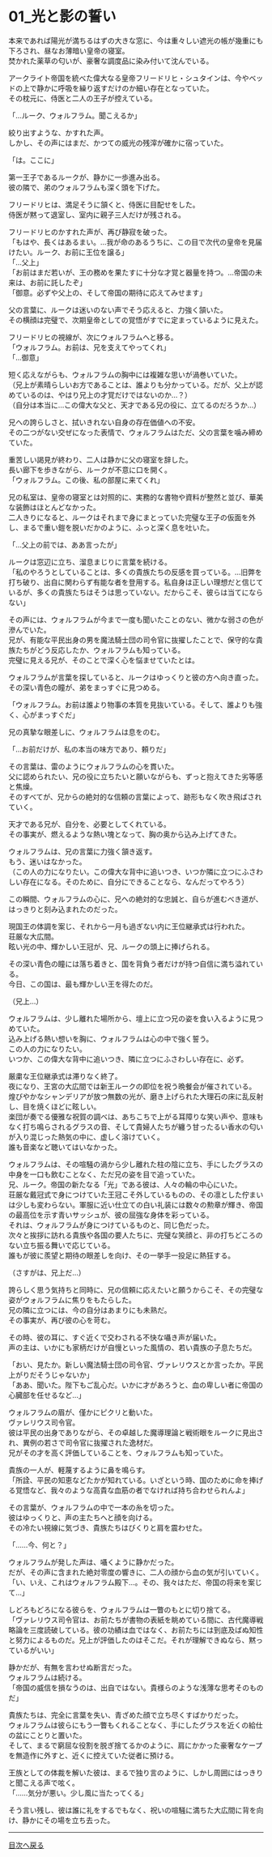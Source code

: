 # 01_光と影の誓い

本来であれば陽光が満ちるはずの大きな窓に、今は重々しい遮光の帳が幾重にも下ろされ、昼なお薄暗い皇帝の寝室。  
焚かれた薬草の匂いが、豪奢な調度品に染み付いて沈んでいる。  
  
アークライト帝国を統べた偉大なる皇帝フリードリヒ・シュタインは、今やベッドの上で静かに呼吸を繰り返すだけのか細い存在となっていた。  
その枕元に、侍医と二人の王子が控えている。  
  
「…ルーク、ウォルフラム。聞こえるか」  
  
絞り出すような、かすれた声。  
しかし、その声にはまだ、かつての威光の残滓が確かに宿っていた。  
  
「は。ここに」  
  
第一王子であるルークが、静かに一歩進み出る。  
彼の隣で、弟のウォルフラムも深く頭を下げた。  
  
フリードリヒは、満足そうに頷くと、侍医に目配せをした。  
侍医が黙って退室し、室内に親子三人だけが残される。  
  
フリードリヒのかすれた声が、再び静寂を破った。  
「もはや、長くはあるまい。…我が命のあるうちに、この目で次代の皇帝を見届けたい。ルーク、お前に王位を譲る」  
「…父上」  
「お前はまだ若いが、王の務めを果たすに十分な才覚と器量を持つ。…帝国の未来は、お前に託したぞ」  
「御意。必ずや父上の、そして帝国の期待に応えてみせます」  
  
父の言葉に、ルークは迷いのない声でそう応えると、力強く頷いた。  
その横顔は完璧で、次期皇帝としての覚悟がすでに定まっているように見えた。  
  
フリードリヒの視線が、次にウォルフラムへと移る。  
「ウォルフラム。お前は、兄を支えてやってくれ」  
「…御意」  
  
短く応えながらも、ウォルフラムの胸中には複雑な思いが渦巻いていた。  
（兄上が素晴らしいお方であることは、誰よりも分かっている。だが、父上が認めているのは、やはり兄上の才覚だけではないのか…？）  
（自分は本当に…この偉大な父と、天才である兄の役に、立てるのだろうか…）  
  
兄への誇らしさと、拭いきれない自身の存在価値への不安。  
その二つがない交ぜになった表情で、ウォルフラムはただ、父の言葉を噛み締めていた。  
  
重苦しい謁見が終わり、二人は静かに父の寝室を辞した。  
長い廊下を歩きながら、ルークが不意に口を開く。  
「ウォルフラム。この後、私の部屋に来てくれ」  
  
  
兄の私室は、皇帝の寝室とは対照的に、実務的な書物や資料が整然と並び、華美な装飾はほとんどなかった。  
二人きりになると、ルークはそれまで身にまとっていた完璧な王子の仮面を外し、まるで重い鎧を脱いだかのように、ふっと深く息を吐いた。  
  
「…父上の前では、ああ言ったが」  
  
ルークは窓辺に立ち、溜息まじりに言葉を続ける。  
「私のやろうとしていることは、多くの貴族たちの反感を買っている。…旧弊を打ち破り、出自に関わらず有能な者を登用する。私自身は正しい理想だと信じているが、多くの貴族たちはそうは思っていない。だからこそ、彼らは当てにならない」  
  
その声には、ウォルフラムが今まで一度も聞いたことのない、微かな弱さの色が滲んでいた。  
兄が、有能な平民出身の男を魔法騎士団の司令官に抜擢したことで、保守的な貴族たちがどう反応したか、ウォルフラムも知っている。  
完璧に見える兄が、そのことで深く心を悩ませていたとは。  
  
ウォルフラムが言葉を探していると、ルークはゆっくりと彼の方へ向き直った。  
その深い青色の瞳が、弟をまっすぐに見つめる。  
  
「ウォルフラム。お前は誰より物事の本質を見抜いている。そして、誰よりも強く、心がまっすぐだ」  
  
兄の真摯な眼差しに、ウォルフラムは息をのむ。  
  
「…お前だけが、私の本当の味方であり、頼りだ」  
  
その言葉は、雷のようにウォルフラムの心を貫いた。  
父に認められたい、兄の役に立ちたいと願いながらも、ずっと抱えてきた劣等感と焦燥。  
そのすべてが、兄からの絶対的な信頼の言葉によって、跡形もなく吹き飛ばされていく。  
  
天才である兄が、自分を、必要としてくれている。  
その事実が、燃えるような熱い塊となって、胸の奥から込み上げてきた。  
  
ウォルフラムは、兄の言葉に力強く頷き返す。  
もう、迷いはなかった。  
（この人の力になりたい。この偉大な背中に追いつき、いつか隣に立つにふさわしい存在になる。そのために、自分にできることなら、なんだってやろう）  
  
この瞬間、ウォルフラムの心に、兄への絶対的な忠誠と、自らが進むべき道が、はっきりと刻み込まれたのだった。  
  
  
現国王の体調を案じ、それから一月も過ぎない内に王位継承式は行われた。  
荘厳な大広間。  
眩い光の中、輝かしい王冠が、兄、ルークの頭上に捧げられる。  
  
その深い青色の瞳には落ち着きと、国を背負う者だけが持つ自信に満ち溢れている。  
今日、この国は、最も輝かしい王を得たのだ。  
  
（兄上…）  
  
ウォルフラムは、少し離れた場所から、壇上に立つ兄の姿を食い入るように見つめていた。  
込み上げる熱い想いを胸に、ウォルフラムは心の中で強く誓う。  
この人の力になりたい。  
いつか、この偉大な背中に追いつき、隣に立つにふさわしい存在に、必ず。  
  
厳粛な王位継承式は滞りなく終了。  
夜になり、王宮の大広間では新王ルークの即位を祝う晩餐会が催されている。  
煌びやかなシャンデリアが放つ無数の光が、磨き上げられた大理石の床に乱反射し、目を焼くほどに眩しい。  
楽団が奏でる優雅な祝賀の調べは、あちこちで上がる耳障りな笑い声や、意味もなく打ち鳴らされるグラスの音、そして貴婦人たちが纏う甘ったるい香水の匂いが入り混じった熱気の中に、虚しく溶けていく。  
誰も音楽など聴いてはいなかった。  
  
ウォルフラムは、その喧騒の渦から少し離れた柱の陰に立ち、手にしたグラスの中身を一口も飲むことなく、ただ兄の姿を目で追っていた。  
兄、ルーク。帝国の新たなる「光」である彼は、人々の輪の中心にいた。  
荘厳な戴冠式で身につけていた王冠こそ外しているものの、その凛とした佇まいは少しも変わらない。軍服に近い仕立ての白い礼装には数々の勲章が輝き、帝国の最高位を示す青いサッシュが、彼の屈強な身体を彩っている。  
それは、ウォルフラムが身につけているものと、同じ色だった。  
次々と挨拶に訪れる貴族や各国の要人たちに、完璧な笑顔と、非の打ちどころのない立ち振る舞いで応じている。  
誰もが彼に羨望と期待の眼差しを向け、その一挙手一投足に熱狂する。  
  
（さすがは、兄上だ…）  
  
誇らしく思う気持ちと同時に、兄の信頼に応えたいと願うからこそ、その完璧な姿がウォルフラムに焦りをもたらした。  
兄の隣に立つには、今の自分はあまりにも未熟だ。  
その事実が、再び彼の心を苛む。  
  
その時、彼の耳に、すぐ近くで交わされる不快な囁き声が届いた。  
声の主は、いかにも家柄だけが自慢といった風情の、若い貴族の子息たちだ。  
  
「おい、見たか。新しい魔法騎士団の司令官、ヴァレリウスとか言ったか。平民上がりだそうじゃないか」  
「ああ、聞いた。陛下もご乱心だ。いかに才があろうと、血の卑しい者に帝国の心臓部を任せるなど…」  
  
ウォルフラムの眉が、僅かにピクリと動いた。  
ヴァレリウス司令官。  
彼は平民の出身でありながら、その卓越した魔導理論と戦術眼をルークに見出され、異例の若さで司令官に抜擢された逸材だ。  
兄がその才を高く評価していることを、ウォルフラムも知っていた。  
  
貴族の一人が、軽蔑するように鼻を鳴らす。  
「所詮、平民の知恵などたかが知れている。いざという時、国のために命を捧げる覚悟など、我々のような高貴な血筋の者でなければ持ち合わせられんよ」  
  
その言葉が、ウォルフラムの中で一本の糸を切った。  
彼はゆっくりと、声の主たちへと顔を向ける。  
その冷たい視線に気づき、貴族たちはびくりと肩を震わせた。  
  
「……今、何と？」  
  
ウォルフラムが発した声は、囁くように静かだった。  
だが、その声に含まれた絶対零度の響きに、二人の顔から血の気が引いていく。  
「い、いえ、これはウォルフラム殿下…。その、我々はただ、帝国の将来を案じて…」  
  
しどろもどろになる彼らを、ウォルフラムは一瞥のもとに切り捨てる。  
「ヴァレリウス司令官は、お前たちが書物の表紙を眺めている間に、古代魔導戦略論を三度読破している。彼の功績は血ではなく、お前たちには到底及ばぬ知性と努力によるものだ。兄上が評価したのはそこだ。それが理解できぬなら、黙っているがいい」  
  
静かだが、有無を言わせぬ断言だった。  
ウォルフラムは続ける。  
「帝国の威信を損なうのは、出自ではない。貴様らのような浅薄な思考そのものだ」  
  
貴族たちは、完全に言葉を失い、青ざめた顔で立ち尽くすばかりだった。  
ウォルフラムは彼らにもう一瞥もくれることなく、手にしたグラスを近くの給仕の盆にことりと置いた。  
そして、まるで窮屈な役割を脱ぎ捨てるかのように、肩にかかった豪奢なケープを無造作に外すと、近くに控えていた従者に預ける。  
  
王族としての体裁を解いた彼は、まるで独り言のように、しかし周囲にはっきりと聞こえる声で呟く。  
「……気分が悪い。少し風に当たってくる」  
  
そう言い残し、彼は誰に礼をするでもなく、祝いの喧騒に満ちた大広間に背を向け、静かにその場を立ち去った。  
  
---

  [目次へ戻る](https://mikakoworld.github.io/unison-gate-beta/)